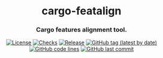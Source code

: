 <div align="center">

# cargo-featalign
### Cargo features alignment tool.

[![License](https://img.shields.io/badge/License-GPLv3-blue.svg)](https://www.gnu.org/licenses/gpl-3.0)
[![Checks](https://github.com/hack-ink/cargo-featalign/actions/workflows/checks.yml/badge.svg?branch=main)](https://github.com/hack-ink/cargo-featalign/actions/workflows/checks.yml)
[![Release](https://github.com/hack-ink/cargo-featalign/actions/workflows/release.yml/badge.svg)](https://github.com/hack-ink/cargo-featalign/actions/workflows/release.yml)
[![GitHub tag (latest by date)](https://img.shields.io/github/v/tag/hack-ink/cargo-featalign)](https://github.com/hack-ink/cargo-featalign/tags)
[![GitHub code lines](https://tokei.rs/b1/github/hack-ink/cargo-featalign)](https://github.com/hack-ink/cargo-featalign)
[![GitHub last commit](https://img.shields.io/github/last-commit/hack-ink/cargo-featalign?color=red&style=plastic)](https://github.com/hack-ink/cargo-featalign)

</div>
